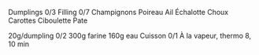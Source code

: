 Dumplings
0/3
Filling
0/7
Champignons
Poireau
Ail
Échalotte
Choux
Carottes
Ciboulette
Pate

20g/dumpling
0/2
300g farine
160g eau
Cuisson
0/1
À la vapeur, thermo 8, 10 min


